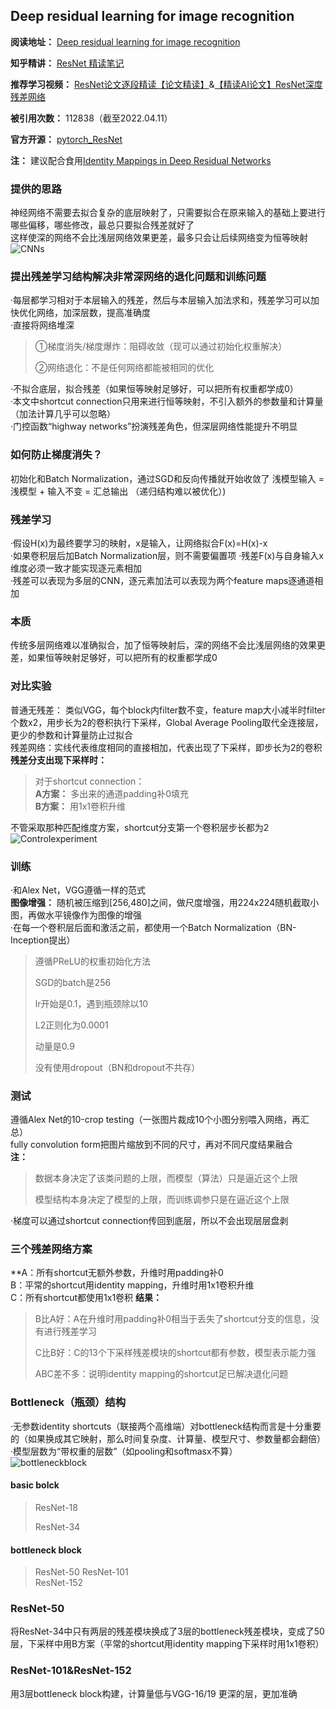 ## Deep residual learning for image recognition  
**阅读地址：** [Deep residual learning for image recognition](https://readpaper.com/paper/2949650786)

**知乎精讲：** [ResNet 精读笔记](https://zhuanlan.zhihu.com/p/496445232)

**推荐学习视频：** [ResNet论文逐段精读【论文精读】](https://www.bilibili.com/video/BV1P3411y7nn/?spm_id_from=333.788)&[【精读AI论文】ResNet深度残差网络](https://www.bilibili.com/video/BV1vb4y1k7BV?p=4)

**被引用次数：** 112838（截至2022.04.11）

**官方开源：** [pytorch_ResNet](https://github.com/pytorch/vision/blob/main/torchvision/models/resnet.py)

**注：** 建议配合食用[Identity Mappings in Deep Residual Networks](https://readpaper.com/paper/2949427019)

### 提供的思路  
神经网络不需要去拟合复杂的底层映射了，只需要拟合在原来输入的基础上要进行哪些偏移，哪些修改，最总只要拟合残差就好了  
这样使深的网络不会比浅层网络效果更差，最多只会让后续网络变为恒等映射  
![CNNs](https://github.com/sunxingyui5/ResNet-Code-with-ReadingNotes/blob/main/img/CNNs.png)  
### 提出残差学习结构解决非常深网络的退化问题和训练问题  
·每层都学习相对于本层输入的残差，然后与本层输入加法求和，残差学习可以加快优化网络，加深层数，提高准确度  
·直接将网络堆深  
>①梯度消失/梯度爆炸：阻碍收敛（现可以通过初始化权重解决）
>
>②网络退化：不是任何网络都能被相同的优化

·不拟合底层，拟合残差（如果恒等映射足够好，可以把所有权重都学成0）  
·本文中shortcut connection只用来进行恒等映射，不引入额外的参数量和计算量（加法计算几乎可以忽略）  
·门控函数“highway networks”扮演残差角色，但深层网络性能提升不明显  
    
### 如何防止梯度消失？  
初始化和Batch Normalization，通过SGD和反向传播就开始收敛了
浅模型输入 = 浅模型 + 输入不变 = 汇总输出 （递归结构难以被优化）)

### 残差学习  
·假设H(x)为最终要学习的映射，x是输入，让网络拟合F(x)=H(x)-x  
·如果卷积层后加Batch Normalization层，则不需要偏置项
·残差F(x)与自身输入x维度必须一致才能实现逐元素相加  
·残差可以表现为多层的CNN，逐元素加法可以表现为两个feature maps逐通道相加  
### 本质  
传统多层网络难以准确拟合，加了恒等映射后，深的网络不会比浅层网络的效果更差，如果恒等映射足够好，可以把所有的权重都学成0  
### 对比实验  
普通无残差： 类似VGG，每个block内filter数不变，feature map大小减半时filter个数x2，用步长为2的卷积执行下采样，Global Average Pooling取代全连接层，更少的参数和计算量防止过拟合  
残差网络：实线代表维度相同的直接相加，代表出现了下采样，即步长为2的卷积  
**残差分支出现下采样时：**
>对于shortcut connection：  
**A方案：** 多出来的通道padding补0填充  
**B方案：** 用1x1卷积升维  

不管采取那种匹配维度方案，shortcut分支第一个卷积层步长都为2  
![Controlexperiment](https://github.com/sunxingyui5/ResNet-Code-with-ReadingNotes/blob/main/img/ControlExperiment.png)  
### 训练  
·和Alex Net，VGG遵循一样的范式  
**图像增强：** 随机被压缩到[256,480]之间，做尺度增强，用224x224随机截取小图，再做水平镜像作为图像的增强  
·在每一个卷积层后面和激活之前，都使用一个Batch Normalization（BN-Inception提出）
>遵循PReLU的权重初始化方法
>
>SGD的batch是256
>
>lr开始是0.1，遇到瓶颈除以10
>
>L2正则化为0.0001
>
>动量是0.9
>
>没有使用dropout（BN和dropout不共存）  

### 测试  
遵循Alex Net的10-crop testing（一张图片裁成10个小图分别喂入网络，再汇总）  
fully convolution form把图片缩放到不同的尺寸，再对不同尺度结果融合  
**注：**  
>数据本身决定了该类问题的上限，而模型（算法）只是逼近这个上限 
>    
>模型结构本身决定了模型的上限，而训练调参只是在逼近这个上限 

·梯度可以通过shortcut connection传回到底层，所以不会出现层层盘剥  

### 三个残差网络方案  
**A：所有shortcut无额外参数，升维时用padding补0  
B：平常的shortcut用identity mapping，升维时用1x1卷积升维  
C：所有shortcut都使用1x1卷积 
**结果：**  
>B比A好：A在升维时用padding补0相当于丢失了shortcut分支的信息，没有进行残差学习 
>   
> C比B好：C的13个下采样残差模块的shortcut都有参数，模型表示能力强  
>    
> ABC差不多：说明identity mapping的shortcut足已解决退化问题
   
### Bottleneck（瓶颈）结构  
·无参数identity shortcuts（联接两个高维端）对bottleneck结构而言是十分重要的（如果换成其它映射，那么时间复杂度、计算量、模型尺寸、参数量都会翻倍）  
·模型层数为“带权重的层数”（如pooling和softmasx不算）  
![bottleneckblock](https://github.com/sunxingyui5/ResNet-Code-with-ReadingNotes/blob/main/img/bottleneckblock.jpg)  
#### basic bolck
> ResNet-18 
>   
> ResNet-34 

#### bottleneck block
> ResNet-50 
> ResNet-101   
> ResNet-152 
 
### ResNet-50  
将ResNet-34中只有两层的残差模块换成了3层的bottleneck残差模块，变成了50层，下采样中用B方案（平常的shortcut用identity mapping下采样时用1x1卷积）  
### ResNet-101&ResNet-152  
用3层bottleneck block构建，计算量低与VGG-16/19 
更深的层，更加准确
